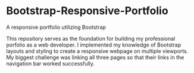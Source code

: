 # Bootstrap-Responsive-Portfolio
A responsive portfolio utilizing Bootstrap

This repository serves as the foundation for building my professional porfolio as a web developer. I implemented my knowledge of Bootstrap layouts and styling to create a responsive webpage on multiple viewports. My biggest challenge was linking all three pages so that their links in the navigation bar worked successfully.
